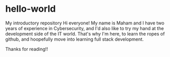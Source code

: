 # hello-world
My introductory repository
Hi everyone! My name is Maham and I have two years of experience in Cybersecurity, and I'd also like to try my hand at the development side of the IT world. That's why I'm here, to learn the ropes of github, and hoopefully move into learning full stack development.

Thanks for reading!!
